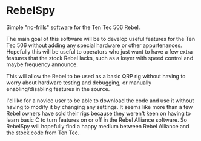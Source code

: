 RebelSpy
========

Simple "no-frills" software for the Ten Tec 506 Rebel.

The main goal of this software will be to develop useful features for the Ten Tec 506 without adding any special hardware or other appurtenances. Hopefully this will be useful to operators who just want to have a few extra features that the stock Rebel lacks, such as a keyer with speed control and maybe frequency announce.

This will allow the Rebel to be used as a basic QRP rig without having to worry about hardware testing and debugging, or manually enabling/disabling features in the source.

I'd like for a novice user to be able to download the code and use it without having to modify it by changing any settings. It seems like more than a few Rebel owners have sold their rigs because they weren't keen on having to learn basic C to turn features on or off in the Rebel Alliance software. So RebelSpy will hopefully find a happy medium between Rebel Alliance and the stock code from Ten Tec.
